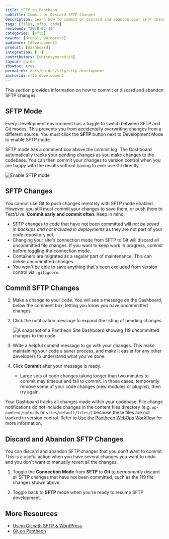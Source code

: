 ```yaml
---
title: SFTP on Pantheon
subtitle: Commit or Discard SFTP Changes
description: Learn how to commit or discard and abandon your SFTP changes.
tags: [files, sftp, code]
reviewed: "2020-02-18"
categories: [sftp]
newcms: [drupal, wordpress]
audience: [development]
product: [dashboard]
integration: [--]
contributors: [whitneymeredith]
layout: guide
showtoc: true
permalink: docs/guides/sftp/sftp-development
anchorid: sftp-development
---
```


This section provides information on how to commit or discard and abandon SFTP changes.

## SFTP Mode

Every Development environment has a toggle to switch between SFTP and Git modes. This prevents you from accidentally overwriting changes from a different source. You must click the **SFTP** button next to Development Mode to enable SFTP mode.

SFTP mode has a comment box above the commit log. The Dashboard automatically tracks your pending changes as you make changes to the codebase. You can then commit your changes to version control when you are happy with the results without having to ever use Git directly.

 ![Enable SFTP mode](../../../images/dashboard/sftp-enabled.png)

## SFTP Changes

You cannot use Git to push changes remotely with SFTP mode enabled. However, you still must commit your changes to save them, or push them to Test/Live. **Commit early and commit often**. Keep in mind:

- SFTP changes to code that have not been committed will *not be saved in backups and not included in deployments* as they are not part of your code repository yet.
- Changing your site's connection mode from SFTP to Git will discard all uncommitted file changes. If you want to keep work in progress, commit before toggling the connection mode.
- Containers are migrated as a regular part of maintenance. This can delete uncommitted changes.
- You won't be able to save anything that's been excluded from version control via `.gitignore`.

## Commit SFTP Changes

1. Make a change to your code. You will see a message on the Dashboard, below the comment box, letting you know you have uncommitted changes.

1. Click the notification message to expand the listing of pending changes.

    ![A snapshot of a Pantheon Site Dashboard showing 119 uncommitted changes to the code](../../../images/dashboard/pantheon-dashboard-uncommitted-changes.png)

1. Write a helpful commit message to go with your changes. This make maintaining your code a saner process, and make it easier for any other developers to understand what you've done.

1. Click **Commit** after your message is ready.

    - Large sets of code changes taking longer than two minutes to commit may timeout and fail to commit. In those cases, temporarily remove some of your code changes (new modules or plugins), then try again.

<Alert title="Note" type="info">

Your Dashboard tracks all changes made within your codebase. File change notifications do not include changes in the content files directory (e.g. `wp-content/uploads` or `sites/default/files/`) because these files are not tracked in version control. Refer to [Use the Pantheon WebOps Workflow](/pantheon-workflow) for more information.

</Alert>

## Discard and Abandon SFTP Changes

You can discard and abandon SFTP changes that you don't want to commit. This is a useful action when you have several changes you want to undo and you don't want to manually revert all the changes.

1. Toggle the **Connection Mode** from **SFTP** to **Git** to *permanently* discard all SFTP changes that have not been committed, such as the 119 file changes shown above.

1. Toggle back to **SFTP** mode when you're ready to resume SFTP development.

## More Resources

- [Using Git with SFTP & WordPress](/guides/wordpress-git/)
- [Git on Pantheon](/guides/git)
